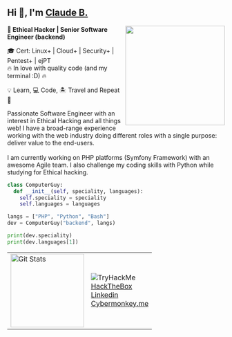 <h2>Hi 👋, I'm <a href="https://www.linkedin.com/in/clobee/">Claude B.</a></h2>

<img align='right' src="https://media.giphy.com/media/M9gbBd9nbDrOTu1Mqx/giphy.gif" width="230">

<p><b>🦾 Ethical Hacker | Senior Software Engineer (backend)</b></p>

🎓 Cert: Linux+ | Cloud+ | Security+ | Pentest+ | ejPT   
🔥 In love with quality code (and my terminal :D) 🔥

💡 Learn, 💻 Code, 🏝️ Travel and Repeat 🔁

<p>
Passionate Software Engineer with an interest in Ethical Hacking and all things web!  
I have a broad-range experience working with the web industry doing different roles with a single purpose: deliver value to the end-users.  
<br/><br/>
I am currently working on PHP platforms (Symfony Framework) with an awesome Agile team.  
I also challenge my coding skills with Python while studying for Ethical hacking.
</p>

```python
class ComputerGuy:
  def __init__(self, speciality, languages):
    self.speciality = speciality
    self.languages = languages

langs = ["PHP", "Python", "Bash"]
dev = ComputerGuy("backend", langs)

print(dev.speciality)
print(dev.languages[1])
```

<table align="center">
  <tr>
    <td>      
      <img alt="Git Stats" src="https://github-readme-stats.vercel.app/api?username=clobee&count_private=true&show_icons=true&theme=dark&line_height=27" height="170" alt="clobee" />
    </td>
    <td>
       <img src="https://tryhackme-badges.s3.amazonaws.com/clobee.png" alt="TryHackMe">
      <br/>
      <a href="https://app.hackthebox.eu/profile/422272">HackTheBox</a>
      <br/>
      <a href="https://www.linkedin.com/in/clobee/">Linkedin</a>
      <br/>
      <a href="https://cybermonkey.me/docs/CTF/THM/">Cybermonkey.me</a>
    </td>
  </tr>
</table>
